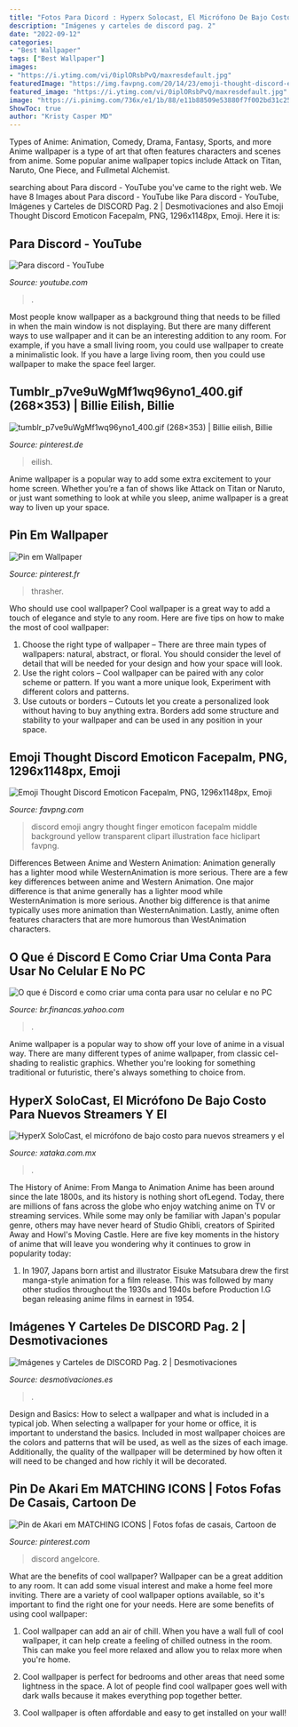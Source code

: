 ```yaml
---
title: "Fotos Para Dicord : Hyperx Solocast, El Micrófono De Bajo Costo Para Nuevos Streamers Y El"
description: "Imágenes y carteles de discord pag. 2"
date: "2022-09-12"
categories:
- "Best Wallpaper"
tags: ["Best Wallpaper"]
images:
- "https://i.ytimg.com/vi/0iplORsbPvQ/maxresdefault.jpg"
featuredImage: "https://img.favpng.com/20/14/23/emoji-thought-discord-emoticon-facepalm-png-favpng-FZmHkvKuHXUfrWpCbkjkU2V32.jpg"
featured_image: "https://i.ytimg.com/vi/0iplORsbPvQ/maxresdefault.jpg"
image: "https://i.pinimg.com/736x/e1/1b/88/e11b88509e53880f7f002bd31c2517d9.jpg"
ShowToc: true
author: "Kristy Casper MD"
---
```



Types of Anime: Animation, Comedy, Drama, Fantasy, Sports, and more
Anime wallpaper is a type of art that often features characters and scenes from anime. Some popular anime wallpaper topics include Attack on Titan, Naruto, One Piece, and Fullmetal Alchemist.

	

		
searching about Para discord - YouTube you've came to the right web. We have 8 Images about Para discord - YouTube like Para discord - YouTube, Imágenes y Carteles de DISCORD Pag. 2 | Desmotivaciones and also Emoji Thought Discord Emoticon Facepalm, PNG, 1296x1148px, Emoji. Here it is:
		
    
## Para Discord - YouTube

<img loading=lazy src="https://i.ytimg.com/vi/0iplORsbPvQ/maxresdefault.jpg" onerror="this.onerror=null;this.src='https://tse2.mm.bing.net/th?id=OIP.kxNAcFpLI_6PF5V54vJAUgHaEK&amp;pid=15.1';" alt="Para discord - YouTube">

_Source: youtube.com_

>. 

	

Most people know wallpaper as a background thing that needs to be filled in when the main window is not displaying. But there are many different ways to use wallpaper and it can be an interesting addition to any room. For example, if you have a small living room, you could use wallpaper to create a minimalistic look. If you have a large living room, then you could use wallpaper to make the space feel larger.

    
## Tumblr_p7ve9uWgMf1wq96yno1_400.gif (268×353) | Billie Eilish, Billie

<img loading=lazy src="https://i.pinimg.com/originals/49/8c/f9/498cf9bbb319cae07fc0ab82998344c2.gif" onerror="this.onerror=null;this.src='https://tse3.mm.bing.net/th?id=OIP.ALXRJmQQea8Ye-lHgQI_7QAAAA&amp;pid=15.1';" alt="tumblr_p7ve9uWgMf1wq96yno1_400.gif (268×353) | Billie eilish, Billie">

_Source: pinterest.de_

>eilish. 

	

Anime wallpaper is a popular way to add some extra excitement to your home screen. Whether you’re a fan of shows like Attack on Titan or Naruto, or just want something to look at while you sleep, anime wallpaper is a great way to liven up your space.

    
## Pin Em Wallpaper

<img loading=lazy src="https://i.pinimg.com/originals/b4/a6/e5/b4a6e52b48bb4a0cebcd92594262085e.jpg" onerror="this.onerror=null;this.src='https://tse3.mm.bing.net/th?id=OIP.Bjk9s4eP_Se4AXL-pso1DQHaNI&amp;pid=15.1';" alt="Pin em Wallpaper">

_Source: pinterest.fr_

>thrasher. 

	

Who should use cool wallpaper?
Cool wallpaper is a great way to add a touch of elegance and style to any room. Here are five tips on how to make the most of cool wallpaper: 
1) Choose the right type of wallpaper – There are three main types of wallpapers: natural, abstract, or floral. You should consider the level of detail that will be needed for your design and how your space will look. 
2) Use the right colors – Cool wallpaper can be paired with any color scheme or pattern. If you want a more unique look, Experiment with different colors and patterns. 
3) Use cutouts or borders – Cutouts let you create a personalized look without having to buy anything extra. Borders add some structure and stability to your wallpaper and can be used in any position in your space.

    
## Emoji Thought Discord Emoticon Facepalm, PNG, 1296x1148px, Emoji

<img loading=lazy src="https://img.favpng.com/20/14/23/emoji-thought-discord-emoticon-facepalm-png-favpng-FZmHkvKuHXUfrWpCbkjkU2V32.jpg" onerror="this.onerror=null;this.src='https://tse1.mm.bing.net/th?id=OIP.xdnEdgdfpo9Vi2BiavDcYAHaGj&amp;pid=15.1';" alt="Emoji Thought Discord Emoticon Facepalm, PNG, 1296x1148px, Emoji">

_Source: favpng.com_

>discord emoji angry thought finger emoticon facepalm middle background yellow transparent clipart illustration face hiclipart favpng. 

	

Differences Between Anime and Western Animation: Animation generally has a lighter mood while WesternAnimation is more serious.
There are a few key differences between anime and Western Animation. One major difference is that anime generally has a lighter mood while WesternAnimation is more serious. Another big difference is that anime typically uses more animation than WesternAnimation. Lastly, anime often features characters that are more humorous than WestAnimation characters.

    
## O Que é Discord E Como Criar Uma Conta Para Usar No Celular E No PC

<img loading=lazy src="https://s.yimg.com/ny/api/res/1.2/h_9__pc2IvbkMRF..BUX0A--~A/YXBwaWQ9aGlnaGxhbmRlcjtzbT0xO3c9ODAw/https://media.zenfs.com/pt-br/canal_tech_990/f2a87cc9ea8c0ca47eb733af7e716574" onerror="this.onerror=null;this.src='https://tse1.mm.bing.net/th?id=OIP.0LBHFTDyec97dzeMIOyk1AAAAA&amp;pid=15.1';" alt="O que é Discord e como criar uma conta para usar no celular e no PC">

_Source: br.financas.yahoo.com_

>. 

	

Anime wallpaper is a popular way to show off your love of anime in a visual way. There are many different types of anime wallpaper, from classic cel-shading to realistic graphics. Whether you're looking for something traditional or futuristic, there's always something to choice from.

    
## HyperX SoloCast, El Micrófono De Bajo Costo Para Nuevos Streamers Y El

<img loading=lazy src="https://i.blogs.es/cab65c/hx-promo-family-audio-mic-solocast-md/450_1000.jpg" onerror="this.onerror=null;this.src='https://tse2.mm.bing.net/th?id=OIP.ff7zqli6CF2QOScd8g2ZmAAAAA&amp;pid=15.1';" alt="HyperX SoloCast, el micrófono de bajo costo para nuevos streamers y el">

_Source: xataka.com.mx_

>. 

	

The History of Anime: From Manga to Animation
Anime has been around since the late 1800s, and its history is nothing short ofLegend. Today, there are millions of fans across the globe who enjoy watching anime on TV or streaming services. While some may only be familiar with Japan's popular genre, others may have never heard of Studio Ghibli, creators of Spirited Away and Howl's Moving Castle. Here are five key moments in the history of anime that will leave you wondering why it continues to grow in popularity today:
1) In 1907, Japans born artist and illustrator Eisuke Matsubara drew the first manga-style animation for a film release. This was followed by many other studios throughout the 1930s and 1940s before Production I.G began releasing anime films in earnest in 1954.

    
## Imágenes Y Carteles De DISCORD Pag. 2 | Desmotivaciones

<img loading=lazy src="http://img.desmotivaciones.es/201206/mi_familia_by_solanxpsychopathicd4x8ui7.jpg" onerror="this.onerror=null;this.src='https://tse1.mm.bing.net/th?id=OIP.FTX757lCIe0XdhJSbrIs6wHaJE&amp;pid=15.1';" alt="Imágenes y Carteles de DISCORD Pag. 2 | Desmotivaciones">

_Source: desmotivaciones.es_

>. 

	

Design and Basics: How to select a wallpaper and what is included in a typical job.
When selecting a wallpaper for your home or office, it is important to understand the basics. Included in most wallpaper choices are the colors and patterns that will be used, as well as the sizes of each image. Additionally, the quality of the wallpaper will be determined by how often it will need to be changed and how richly it will be decorated.

    
## Pin De Akari Em MATCHING ICONS | Fotos Fofas De Casais, Cartoon De

<img loading=lazy src="https://i.pinimg.com/736x/e1/1b/88/e11b88509e53880f7f002bd31c2517d9.jpg" onerror="this.onerror=null;this.src='https://tse4.mm.bing.net/th?id=OIP.XxOtVCOzrKayDMkvNffOlgHaHa&amp;pid=15.1';" alt="Pin de Akari em MATCHING ICONS | Fotos fofas de casais, Cartoon de">

_Source: pinterest.com_

>discord angelcore. 

	

What are the benefits of cool wallpaper?
Wallpaper can be a great addition to any room. It can add some visual interest and make a home feel more inviting. There are a variety of cool wallpaper options available, so it's important to find the right one for your needs. Here are some benefits of using cool wallpaper: 
1. Cool wallpaper can add an air of chill. When you have a wall full of cool wallpaper, it can help create a feeling of chilled outness in the room. This can make you feel more relaxed and allow you to relax more when you're home. 

2. Cool wallpaper is perfect for bedrooms and other areas that need some lightness in the space. A lot of people find cool wallpaper goes well with dark walls because it makes everything pop together better. 

3. Cool wallpaper is often affordable and easy to get installed on your wall!

